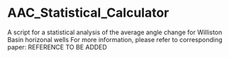 # AAC_Statistical_Calculator
A script for a statistical analysis of the average angle change for Williston Basin horizonal wells
For more information, please refer to corresponding paper: REFERENCE TO BE ADDED
